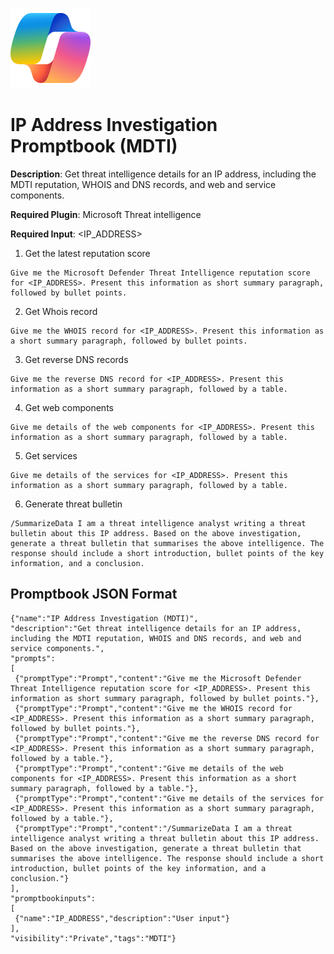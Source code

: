 ![Security CoPilot Logo](https://github.com/Azure/Copilot-For-Security/blob/main/Images/ic_fluent_copilot_64_64%402x.png)
#  IP Address Investigation Promptbook (MDTI)

**Description**: Get threat intelligence details for an IP address, including the MDTI reputation, WHOIS and DNS records, and web and service components.

**Required Plugin**: Microsoft Threat intelligence 

**Required Input**: <IP_ADDRESS>

1. Get the latest reputation score
 ```
Give me the Microsoft Defender Threat Intelligence reputation score for <IP_ADDRESS>. Present this information as short summary paragraph, followed by bullet points.
 ```
2. Get Whois record
 ```
Give me the WHOIS record for <IP_ADDRESS>. Present this information as a short summary paragraph, followed by bullet points.
```
3. Get reverse DNS records
 ```
Give me the reverse DNS record for <IP_ADDRESS>. Present this information as a short summary paragraph, followed by a table.
 ```
4. Get web components
 ```
Give me details of the web components for <IP_ADDRESS>. Present this information as a short summary paragraph, followed by a table.
 ```
5. Get services
 ```
Give me details of the services for <IP_ADDRESS>. Present this information as a short summary paragraph, followed by a table.
```
6. Generate threat bulletin
 ```
/SummarizeData I am a threat intelligence analyst writing a threat bulletin about this IP address. Based on the above investigation, generate a threat bulletin that summarises the above intelligence. The response should include a short introduction, bullet points of the key information, and a conclusion.
 ```

## Promptbook JSON Format
```
{"name":"IP Address Investigation (MDTI)",
"description":"Get threat intelligence details for an IP address, including the MDTI reputation, WHOIS and DNS records, and web and service components.",
"prompts":
[
 {"promptType":"Prompt","content":"Give me the Microsoft Defender Threat Intelligence reputation score for <IP_ADDRESS>. Present this information as short summary paragraph, followed by bullet points."},
 {"promptType":"Prompt","content":"Give me the WHOIS record for <IP_ADDRESS>. Present this information as a short summary paragraph, followed by bullet points."},
 {"promptType":"Prompt","content":"Give me the reverse DNS record for <IP_ADDRESS>. Present this information as a short summary paragraph, followed by a table."},
 {"promptType":"Prompt","content":"Give me details of the web components for <IP_ADDRESS>. Present this information as a short summary paragraph, followed by a table."},
 {"promptType":"Prompt","content":"Give me details of the services for <IP_ADDRESS>. Present this information as a short summary paragraph, followed by a table."},
 {"promptType":"Prompt","content":"/SummarizeData I am a threat intelligence analyst writing a threat bulletin about this IP address. Based on the above investigation, generate a threat bulletin that summarises the above intelligence. The response should include a short introduction, bullet points of the key information, and a conclusion."}
],
"promptbookinputs":
[
 {"name":"IP_ADDRESS","description":"User input"}
],
"visibility":"Private","tags":"MDTI"}
```
